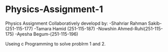 # Physics-Assignment-1
Physics Assignment 
Collaboratively developd by:
-Shahriar Rahman Sakib-(251-115-177)
-Tamara Hamid (251-115-187)
-Nowshin Ahmed-Ruhi(251-115-175)
-Ayesha Begum-(251-115-196)

Useing c Programming to solve problrm 1 and 2.
